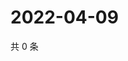 # 2022-04-09

共 0 条

<!-- BEGIN WEIBO -->
<!-- 最后更新时间 Sat Apr 09 2022 04:01:29 GMT+0800 (China Standard Time) -->

<!-- END WEIBO -->
